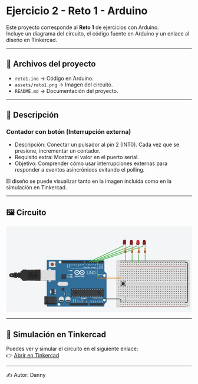 # Ejercicio 2 - Reto 1 - Arduino

Este proyecto corresponde al **Reto 1** de ejercicios con Arduino.  
Incluye un diagrama del circuito, el código fuente en Arduino y un enlace al diseño en Tinkercad.  

---

## 📂 Archivos del proyecto

- `reto1.ino` → Código en Arduino.
- `assets/reto1.png` → Imagen del circuito.
- `README.md` → Documentación del proyecto.

---

## 📝 Descripción

### Contador con botón (Interrupción externa)
- Descripción: Conectar un pulsador al pin 2 (INT0). Cada vez que se presione, incrementar un contador.
- Requisito extra: Mostrar el valor en el puerto serial.
- Objetivo: Comprender cómo usar interrupciones externas para responder a eventos asincrónicos evitando el polling.

El diseño se puede visualizar tanto en la imagen incluida como en la simulación en Tinkercad.

---

## 🖼️ Circuito

![Circuito Reto 1](./assets/reto1.jpeg)

---

## 🔗 Simulación en Tinkercad

Puedes ver y simular el circuito en el siguiente enlace:  
👉 [Abrir en Tinkercad](https://www.tinkercad.com/things/kdmRuAbJCYM-reto-21)

---

✍️ Autor: Danny
